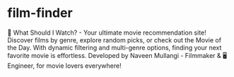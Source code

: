 # film-finder
🎥 What Should I Watch? - Your ultimate movie recommendation site! Discover films by genre, explore random picks, or check out the Movie of the Day. With dynamic filtering and multi-genre options, finding your next favorite movie is effortless. Developed by Naveen Mullangi - Filmmaker &amp; 🖥️ Engineer, for movie lovers everywhere!
